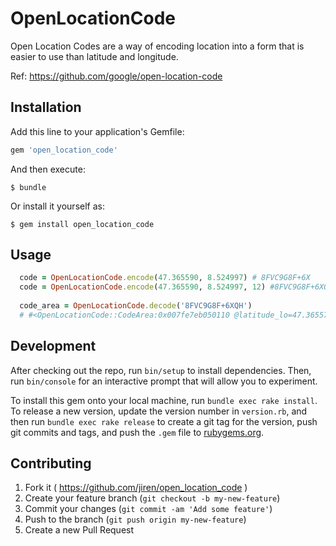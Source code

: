 # OpenLocationCode

Open Location Codes are a way of encoding location into a form that is
easier to use than latitude and longitude.

Ref:  https://github.com/google/open-location-code


## Installation

Add this line to your application's Gemfile:

```ruby
gem 'open_location_code'
```

And then execute:

    $ bundle

Or install it yourself as:

    $ gem install open_location_code

## Usage

```ruby
  code = OpenLocationCode.encode(47.365590, 8.524997) # 8FVC9G8F+6X
  code = OpenLocationCode.encode(47.365590, 8.524997, 12) #8FVC9G8F+6XQH
 
  code_area = OpenLocationCode.decode('8FVC9G8F+6XQH')
  # #<OpenLocationCode::CodeArea:0x007fe7eb050110 @latitude_lo=47.36557499999997, @longitude_lo=8.524968750000008, @latitude_hi=47.36557499999997, @longitude_hi=8.52500000000001, @code_length=12, @latitude_center=47.36557499999997, @longitude_center=8.52498437500001>
```

## Development

After checking out the repo, run `bin/setup` to install dependencies. Then, run `bin/console` for an interactive prompt that will allow you to experiment.

To install this gem onto your local machine, run `bundle exec rake install`. To release a new version, update the version number in `version.rb`, and then run `bundle exec rake release` to create a git tag for the version, push git commits and tags, and push the `.gem` file to [rubygems.org](https://rubygems.org).

## Contributing

1. Fork it ( https://github.com/jiren/open_location_code )
2. Create your feature branch (`git checkout -b my-new-feature`)
3. Commit your changes (`git commit -am 'Add some feature'`)
4. Push to the branch (`git push origin my-new-feature`)
5. Create a new Pull Request
